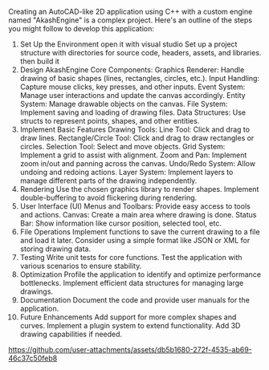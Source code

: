 Creating an AutoCAD-like 2D application using C++ with a custom engine named "AkashEngine" is a complex project. Here's an outline of the steps you might follow to develop this application:

1. Set Up the Environment
open it with visual studio
Set up a project structure with directories for source code, headers, assets, and libraries.
then build it
3. Design AkashEngine
Core Components:
Graphics Renderer: Handle drawing of basic shapes (lines, rectangles, circles, etc.).
Input Handling: Capture mouse clicks, key presses, and other inputs.
Event System: Manage user interactions and update the canvas accordingly.
Entity System: Manage drawable objects on the canvas.
File System: Implement saving and loading of drawing files.
Data Structures:
Use structs to represent points, shapes, and other entities.
4. Implement Basic Features
Drawing Tools:
Line Tool: Click and drag to draw lines.
Rectangle/Circle Tool: Click and drag to draw rectangles or circles.
Selection Tool: Select and move objects.
Grid System:
Implement a grid to assist with alignment.
Zoom and Pan:
Implement zoom in/out and panning across the canvas.
Undo/Redo System:
Allow undoing and redoing actions.
Layer System:
Implement layers to manage different parts of the drawing independently.
5. Rendering
Use the chosen graphics library to render shapes.
Implement double-buffering to avoid flickering during rendering.
6. User Interface (UI)
Menus and Toolbars: Provide easy access to tools and actions.
Canvas: Create a main area where drawing is done.
Status Bar: Show information like cursor position, selected tool, etc.
7. File Operations
Implement functions to save the current drawing to a file and load it later.
Consider using a simple format like JSON or XML for storing drawing data.
8. Testing
Write unit tests for core functions.
Test the application with various scenarios to ensure stability.
9. Optimization
Profile the application to identify and optimize performance bottlenecks.
Implement efficient data structures for managing large drawings.
10. Documentation
Document the code and provide user manuals for the application.
11. Future Enhancements
Add support for more complex shapes and curves.
Implement a plugin system to extend functionality.
Add 3D drawing capabilities if needed.


https://github.com/user-attachments/assets/db5b1680-272f-4535-ab69-46c37c50feb8

